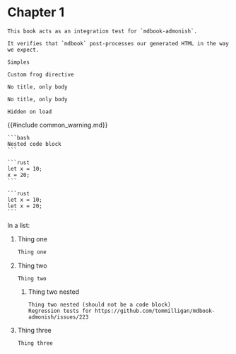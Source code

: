 # Chapter 1

```admonish abstract "What <i>is</i> this?"
This book acts as an integration test for `mdbook-admonish`.

It verifies that `mdbook` post-processes our generated HTML in the way we expect.
```

```admonish
Simples
```

```admonish frog
Custom frog directive
```

```admonish warning ""
No title, only body
```

```admonish title="
No title, only body
```

```admonish collapsible=true
Hidden on load
```

{{#include common_warning.md}}

````admonish
```bash
Nested code block
```
````

````admonish
```rust
let x = 10;
x = 20;
```

```rust
let x = 10;
let x = 20;
```
````

In a list:

1. Thing one

   ```sh
   Thing one
   ```

1. Thing two

   ```admonish
   Thing two
   ```

   1. Thing two nested
   
      ```admonish
      Thing two nested (should not be a code block)
      Regression tests for https://github.com/tommilligan/mdbook-admonish/issues/223
      ```

1. Thing three

   ```sh
   Thing three
   ```
